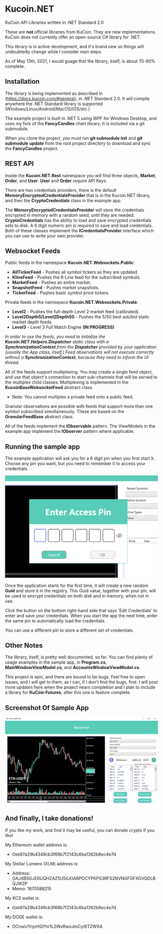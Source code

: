 # Kucoin.NET
KuCoin API Libraries written in .NET Standard 2.0

These are __not__ official libraries from KuCoin.  They are new implementations.  KuCoin does not currently offer an open-source C# library for .NET.

This library is in active development, and it's brand new so things will undoubtedly change while I consider next steps.

As of May 13th, 2021, I would guage that the library, itself, is about 70-80% complete. 

## Installation

The library is being implemented as described in (https://docs.kucoin.com/#general), in .NET Standard 2.0.  It will compile anywhere the .NET Standard library is supported (Windows/Linux/Android/MacOS/iOS/etc.)

The example project is built in .NET 5 using WPF for Windows Desktop, and uses my fork of the __FancyCandles__ chart library. It is included via a git submodule.

When you clone the project, you must run __git submodule init__ and __git submodule update__ from the root project directory to download and sync the __FancyCandles__ project.

## REST API 

Inside the __Kucoin.NET.Rest__ namespace you will find three objects, __Market__, __Order__, and __User__.  __User__ and __Order__ require API Keys.  

There are two credentials providers, there is the default __MemoryEncryptedCredentialsProvider__ that is in the Kucoin.NET library, and then the __CryptoCredentials__ class in the example app.

The __MemoryEncryptedCredentialsProvider__ will store the credentials encrypted in memory with a random seed, until they are needed.  __CryptoCredentials__ has the ability to load and save encrypted credentials sets to disk.  A 6 digit numeric pin is required to save and load credentials.  Both of these classes implement the __ICredentialsProvider__ interface which you can use to write your own provider.

## Websocket Feeds

Public feeds in the namespace __Kucoin.NET.Websockets.Public__:

  - __AllTickerFeed__ - Pushes all symbol tickers as they are updated.
  - __KlineFeed__ - Pushes the K-Line feed for the subscribed symbols.
  - __MarketFeed__ - Pushes an entire market.
  - __SnapshotFeed__ - Pushes market snapshots.
  - __TickerFeed__ - Pushes basic symbol price tickers.

Private feeds in the namespace __Kucoin.NET.Websockets.Private__:

  - __Level2__ - Pushes the full-depth Level 2 market feed (calibrated).
  - __Level2Depth5/Level2Depth50__ - Pushes the 5/50 best ask/bid static market depth feeds.
  - __Level3__ - Level 3 Full Match Engine __(IN PROGRESS)__

_In order to use the feeds, you need to initialize the __Kucoin.NET.Helpers.Dispatcher__ static class with a __SynchronizationContext__ from the __Dispatcher__ provided by your application (usually the App class, itself.)  Feed observations will not execute correctly without a __SynchronizationContext__, because they need to inform the UI thread._

All of the feeds support multiplexing.  You may create a single feed object, and use that object's connection to start sub-channels that will be served to the multiplex child classes.  Multiplexing is implemented in the __KucoinBaseWebsocketFeed__ abstract class.  
  
  * Note: You cannot multiplex a private feed onto a public feed.

Granular observations are possible with feeds that support more than one symbol subscribed simultaneously.  These are based on the __GranularFeedBase__ abstract class.  

All of the feeds implement the __IObservable<T>__ pattern.  The ViewModels in the example app implement the __IObserver<T>__ pattern where applicable.

## Running the sample app

The example application will ask you for a 6 digit pin when you first start it.  Choose any pin you want, but you need to remember it to access your credentials.

![](docs/Sample2.png?raw=true)

Once the application starts for the first time, it will create a new random __Guid__ and store it in the registry. This Guid value, together with your pin, will be used to encrypt credentials on both disk and in memory, when not in use.  

Click the button on the bottom right-hand side that says 'Edit Credentials' to enter and save your credentials.  When you start the app the next time, enter the same pin to automatically load the credentials.

You can use a different pin to store a different set of credentials.  

## Other Notes

The library, itself, is pretty well documented, so far.  You can find plenty of usage examples in the sample app, in __Program.cs__, __MainWindowViewModel.cs__, and __AccountsWindowViewModel.cs__.

This project is epic, and there are bound to be bugs.  Feel free to open issues, and I will get to them, as I can, if I don't find the bugs, first.  I will post more updates here when the project nears completion and I plan to include a library for __KuCoin Futures__, after this one is feature complete.  

## Screenshot Of Sample App

![](docs/Sample1.png?raw=true)

## And finally, I take donations!  

If you like my work, and find it may be useful, you can donate crypto if you like!

My Ethereum wallet address is: 
  - 0xb97a29b4349cb3f66b7f2143c6ba1362b8ec4e7d

My Stellar Lumens (XLM) address is:
  - Address: GAJ4BSGJE6UQHZAZ5U5IUOABPDCYPKPS3RFS2NVNGFGFXGVQDLBQJW2P
  - Memo: 1870588215

My KCS wallet is:
  - 0xb97a29b4349cb3f66b7f2143c6ba1362b8ec4e7d

My DOGE wallet is:
  - DCnwUYnjvHQYhr1L2iNvRwxJmCyt6TZWXA
   


